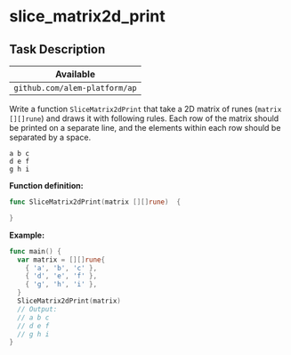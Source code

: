 # slice_matrix2d_print

## Task Description

| Available                     |
| ----------------------------- |
| `github.com/alem-platform/ap` |

Write a function `SliceMatrix2dPrint` that take a 2D matrix of runes (`matrix [][]rune`) and draws it with following rules. Each row of the matrix should be printed on a separate line, and the elements within each row should be separated by a space.

```
a b c
d e f
g h i
```

**Function definition:**

```go
func SliceMatrix2dPrint(matrix [][]rune)  {

}
```

**Example:**

```go
func main() {
  var matrix = [][]rune{
    { 'a', 'b', 'c' },
    { 'd', 'e', 'f' },
    { 'g', 'h', 'i' },
  }
  SliceMatrix2dPrint(matrix)
  // Output:
  // a b c
  // d e f
  // g h i
}
```
